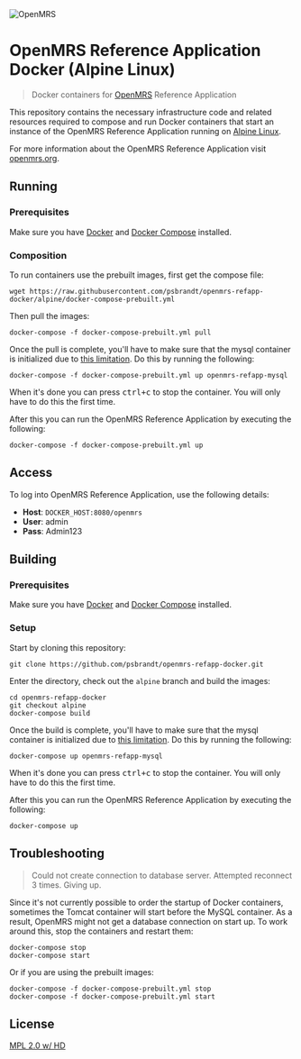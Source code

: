 <img src="https://cloud.githubusercontent.com/assets/668093/12567089/0ac42774-c372-11e5-97eb-00baf0fccc37.jpg" alt="OpenMRS"/>

# OpenMRS Reference Application Docker (Alpine Linux)

> Docker containers for [OpenMRS](http://openmrs.org) Reference Application

This repository contains the necessary infrastructure code and related resources
required to compose and run Docker containers that start an instance
of the OpenMRS Reference Application running on [Alpine Linux](https://www.alpinelinux.org/).

For more information about the OpenMRS Reference Application visit [openmrs.org](http://www.openmrs.org/).

## Running

### Prerequisites

Make sure you have [Docker](https://docs.docker.com/) and [Docker Compose](https://docs.docker.com/compose/install/) installed.

### Composition

To run containers use the prebuilt images, first get the compose file:

```
wget https://raw.githubusercontent.com/psbrandt/openmrs-refapp-docker/alpine/docker-compose-prebuilt.yml
```

Then pull the images:

```
docker-compose -f docker-compose-prebuilt.yml pull
```

Once the pull is complete, you'll have to make sure that the mysql container
is initialized due to [this limitation](https://github.com/docker-library/mysql/issues/81).
Do this by running the following:

````
docker-compose -f docker-compose-prebuilt.yml up openmrs-refapp-mysql
````

When it's done you can press <kbd>ctrl+c</kbd> to stop the container. You will only have
to do this the first time.

After this you can run the OpenMRS Reference Application by executing the following:

````
docker-compose -f docker-compose-prebuilt.yml up
````

## Access

To log into OpenMRS Reference Application, use the following details:

* **Host**: `DOCKER_HOST:8080/openmrs`
* **User**: admin
* **Pass**: Admin123

## Building

### Prerequisites

Make sure you have [Docker](https://docs.docker.com/) and [Docker Compose](https://docs.docker.com/compose/install/) installed.

### Setup

Start by cloning this repository:

````
git clone https://github.com/psbrandt/openmrs-refapp-docker.git
````

Enter the directory, check out the `alpine` branch and build the images:

````
cd openmrs-refapp-docker
git checkout alpine
docker-compose build
````

Once the build is complete, you'll have to make sure that the mysql container
is initialized due to [this limitation](https://github.com/docker-library/mysql/issues/81).
Do this by running the following:

````
docker-compose up openmrs-refapp-mysql
````

When it's done you can press <kbd>ctrl+c</kbd> to stop the container. You will only have
to do this the first time.

After this you can run the OpenMRS Reference Application by executing the following:

````
docker-compose up
````

## Troubleshooting

> Could not create connection to database server. Attempted reconnect 3 times. Giving up.

Since it's not currently possible to order the startup of Docker containers,
sometimes the Tomcat container will start before the MySQL container. As a result,
OpenMRS might not get a database connection on start up. To work around this,
stop the containers and restart them:

````
docker-compose stop
docker-compose start
````

Or if you are using the prebuilt images:

````
docker-compose -f docker-compose-prebuilt.yml stop
docker-compose -f docker-compose-prebuilt.yml start
````

## License

[MPL 2.0 w/ HD](http://openmrs.org/license/)
